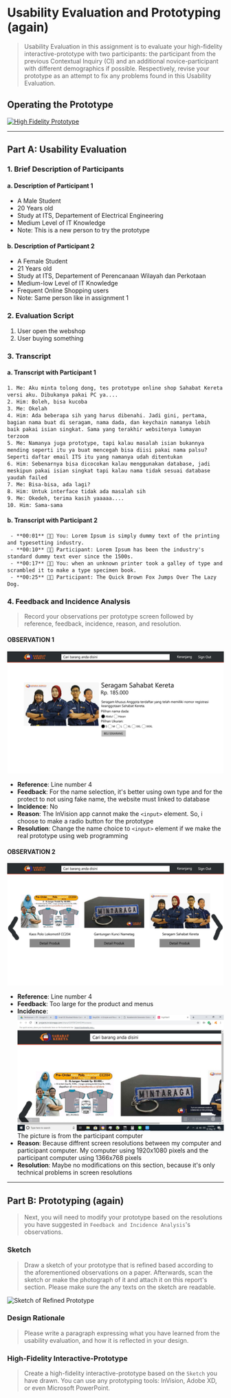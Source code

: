 # Usability Evaluation and Prototyping (again)
> Usability Evaluation in this assignment is to evaluate your high-fidelity interactive-prototype with two participants:
> the participant from the previous Contextual Inquiry (CI) 
> and an additional novice-participant with different demographics if possible.
> Respectively, revise your prototype as an attempt to fix any problems found in this Usability Evaluation.

## Operating the Prototype

[![High Fidelity Prototype](http://img.youtube.com/vi/8f0YvGWfhFQ/0.jpg)](http://www.youtube.com/watch?v=8f0YvGWfhFQ "High Fidelity Prototype")

---

## Part A: Usability Evaluation

### 1. Brief Description of Participants

#### a. Description of Participant 1
 - A Male Student
 - 20 Years old
 - Study at ITS, Departement of Electrical Engineering
 - Medium Level of IT Knowledge
 - Note: This is a new person to try the prototype

#### b. Description of Participant 2
 - A Female Student
 - 21 Years old
 - Study at ITS, Departement of Perencanaan Wilayah dan Perkotaan
 - Medium-low Level of IT Knowledge
 - Frequent Online Shopping users
 - Note: Same person like in assignment 1


### 2. Evaluation Script
1. User open the webshop
2. User buying something

### 3. Transcript

#### a. Transcript with Participant 1
```
1. Me: Aku minta tolong dong, tes prototype online shop Sahabat Kereta versi aku. Dibukanya pakai PC ya....
2. Him: Boleh, bisa kucoba
3. Me: Okelah
4. Him: Ada beberapa sih yang harus dibenahi. Jadi gini, pertama, bagian nama buat di seragam, nama dada, dan keychain namanya lebih baik pakai isian singkat. Sama yang terakhir websitenya lumayan terzoom
5. Me: Namanya juga prototype, tapi kalau masalah isian bukannya mending seperti itu ya buat mencegah bisa diisi pakai nama palsu? Seperti daftar email ITS itu yang namanya udah ditentukan
6. Him: Sebenarnya bisa dicocokan kalau menggunakan database, jadi meskipun pakai isian singkat tapi kalau nama tidak sesuai database yaudah failed
7. Me: Bisa-bisa, ada lagi?
8. Him: Untuk interface tidak ada masalah sih
9. Me: Okedeh, terima kasih yaaaaa....
10. Him: Sama-sama
```

#### b. Transcript with Participant 2
```
 - **00:01** 👨‍🔬 You: Lorem Ipsum is simply dummy text of the printing and typesetting industry.
 - **00:10** 👨‍💻 Participant: Lorem Ipsum has been the industry's standard dummy text ever since the 1500s.
 - **00:17** 👨‍🔬 You: when an unknown printer took a galley of type and scrambled it to make a type specimen book.
 - **00:25** 👨‍💻 Participant: The Quick Brown Fox Jumps Over The Lazy Dog.
 ```

### 4. Feedback and Incidence Analysis
> Record your observations per prototype screen followed by reference, feedback, incidence, reason, and resolution.

#### OBSERVATION 1
![Prototype Screen 1](https://raw.githubusercontent.com/hci-a-if-its-2019/assignment-3-akmal1997/master/gambar%20pendukung/seragam1.jpg)

 - **Reference**: Line number 4
 - **Feedback**: For the name selection, it's better using own type and for the protect to not using fake name, the website must linked to database
 - **Incidence**: No
 - **Reason**: The InVision app cannot make the `<input>` element. So, i choose to make a radio button for the prototype 
 - **Resolution**: Change the name choice to `<input>` element if we make the real prototype using web programming
 
#### OBSERVATION 2
![Prototype Screen 2](https://raw.githubusercontent.com/hci-a-if-its-2019/assignment-3-akmal1997/master/gambar%20pendukung/highfidel2.jpg)

 - **Reference**: Line number 4
 - **Feedback**: Too large for the product and menus
 - **Incidence**:
 ![Picture]( https://raw.githubusercontent.com/hci-a-if-its-2019/assignment-3-akmal1997/master/gambar%20pendukung/messageImage_1556786052021.jpg)
The picture is from the participant computer
 - **Reason**: Because diffrent screen resolutions between my computer and participant computer. My computer using 1920x1080 pixels and the participant computer using 1366x768 pixels
 - **Resolution**: Maybe no modifications on this section, because it's only technical problems in screen resolutions
 
 ---

## Part B: Prototyping (again)
> Next, you will need to modify your prototype 
> based on the resolutions you have suggested in `Feedback and Incidence Analysis`'s observations.

### Sketch
> Draw a sketch of your prototype that is refined based according to the aforementioned observations on a paper.
> Afterwards, scan the sketch or make the photograph of it and attach it on this report's section.
> Please make sure the any texts on the sketch are readable.

![Sketch of Refined Prototype](https://cdn2.hubspot.net/hub/725165/file-3421843765-png/blog-files/uxpin--300x211.png)

### Design Rationale
> Please write a paragraph expressing what you have learned from the usability evaluation, 
> and how it is reflected in your design.

### High-Fidelity Interactive-Prototype
> Create a high-fidelity interactive-prototype based on the `Sketch` you have drawn.
> You can use any prototyping tools: InVision, Adobe XD, or even Microsoft PowerPoint.
